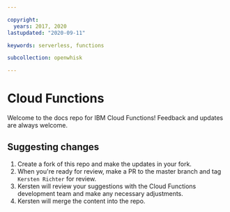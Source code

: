 ```yaml
---

copyright:
  years: 2017, 2020
lastupdated: "2020-09-11"

keywords: serverless, functions

subcollection: openwhisk

---
```


# Cloud Functions


Welcome to the docs repo for IBM Cloud Functions! Feedback and updates are always welcome.










## Suggesting changes

1. Create a fork of this repo and make the updates in your fork.
2. When you're ready for review, make a PR to the master branch and tag `Kersten Richter` for review.
3. Kersten will review your suggestions with the Cloud Functions development team and make any necessary adjustments.
4. Kersten will merge the content into the repo.




